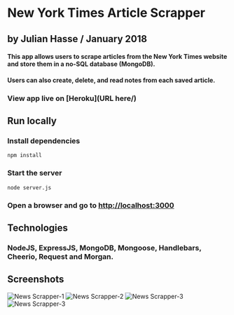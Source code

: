 # New York Times Article Scrapper
## by Julian Hasse / January 2018

#### This app allows users to scrape articles from the New York Times website and store them in a no-SQL database (MongoDB).
#### Users can also create, delete, and read notes from each saved article.

### View app live on [Heroku](URL here/)

## Run locally
### Install dependencies
```shell
npm install
```
### Start the server
```shell
node server.js
```
### Open a browser and go to [http://localhost:3000](http://localhost:3000)

## Technologies
### NodeJS, ExpressJS, MongoDB, Mongoose, Handlebars, Cheerio, Request and Morgan.

## Screenshots

![News Scrapper-1](./public/assets/image01.png)
![News Scrapper-2](./public/assets/image02.png)
![News Scrapper-3](./public/assets/image03.png)
![News Scrapper-3](./public/assets/image04.png)
